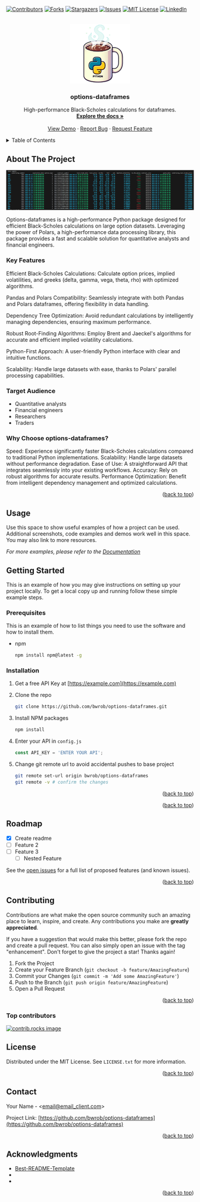 <!-- PROJECT SHIELDS -->
<!--
*** I'm using markdown "reference style" links for readability.
*** Reference links are enclosed in brackets [ ] instead of parentheses ( ).
*** See the bottom of this document for the declaration of the reference variables
*** for contributors-url, forks-url, etc. This is an optional, concise syntax you may use.
*** https://www.markdownguide.org/basic-syntax/#reference-style-links
-->
[![Contributors][contributors-shield]][contributors-url]
[![Forks][forks-shield]][forks-url]
[![Stargazers][stars-shield]][stars-url]
[![Issues][issues-shield]][issues-url]
[![MIT License][license-shield]][license-url]
[![LinkedIn][linkedin-shield]][linkedin-url]

<!-- PROJECT LOGO -->
<br />
<div align="center">
  <a href="https://github.com/bwrob/options-dataframes">
    <img src="images/python_mug.png" alt="Logo" width="160" height="160">
  </a>

<h3 align="center">options-dataframes</h3>

  <p align="center">
    High-performance Black-Scholes calculations for dataframes.
    <br />
    <a href="https://github.com/bwrob/options-dataframes"><strong>Explore the docs »</strong></a>
    <br />
    <br />
    <a href="https://github.com/bwrob/options-dataframes">View Demo</a>
    ·
    <a href="https://github.com/bwrob/options-dataframes/issues/new?labels=bug&template=bug-report---.md">Report Bug</a>
    ·
    <a href="https://github.com/bwrob/options-dataframes/issues/new?labels=enhancement&template=feature-request---.md">Request Feature</a>
  </p>
</div>

<!-- TABLE OF CONTENTS -->
<details>
  <summary>Table of Contents</summary>
  <ol>
    <li><a href="#about-the-project">About The Project</a></li>
    <li><a href="#usage">Usage</a></li>
    <li>
      <a href="#getting-started">Getting Started</a>
      <ul>
        <li><a href="#prerequisites">Prerequisites</a></li>
        <li><a href="#installation">Installation</a></li>
      </ul>
    </li>
    <li><a href="#roadmap">Roadmap</a></li>
    <li><a href="#contributing">Contributing</a></li>
    <li><a href="#license">License</a></li>
    <li><a href="#contact">Contact</a></li>
    <li><a href="#acknowledgments">Acknowledgments</a></li>
  </ol>
</details>

<!-- ABOUT THE PROJECT -->
## About The Project

![Project Screen Shot][product-screenshot]

Options-dataframes is a high-performance Python package designed for efficient Black-Scholes calculations on large option datasets. Leveraging the power of Polars, a high-performance data processing library, this package provides a fast and scalable solution for quantitative analysts and financial engineers.

### Key Features

Efficient Black-Scholes Calculations: Calculate option prices, implied volatilities, and greeks (delta, gamma, vega, theta, rho) with optimized algorithms.

Pandas and Polars Compatibility: Seamlessly integrate with both Pandas and Polars dataframes, offering flexibility in data handling.

Dependency Tree Optimization: Avoid redundant calculations by intelligently managing dependencies, ensuring maximum performance.

Robust Root-Finding Algorithms: Employ Brent and Jaeckel's algorithms for accurate and efficient implied volatility calculations.

Python-First Approach: A user-friendly Python interface with clear and intuitive functions.

Scalability: Handle large datasets with ease, thanks to Polars' parallel processing capabilities.

### Target Audience

* Quantitative analysts
* Financial engineers
* Researchers
* Traders

### Why Choose options-dataframes?

Speed: Experience significantly faster Black-Scholes calculations compared to traditional Python implementations.
Scalability: Handle large datasets without performance degradation.
Ease of Use: A straightforward API that integrates seamlessly into your existing workflows.
Accuracy: Rely on robust algorithms for accurate results.
Performance Optimization: Benefit from intelligent dependency management and optimized calculations.

<p align="right">(<a href="#readme-top">back to top</a>)</p>

## Usage

Use this space to show useful examples of how a project can be used. Additional screenshots, code examples and demos work well in this space. You may also link to more resources.

_For more examples, please refer to the [Documentation](https://example.com)_

<!-- GETTING STARTED -->
## Getting Started

This is an example of how you may give instructions on setting up your project locally.
To get a local copy up and running follow these simple example steps.

### Prerequisites

This is an example of how to list things you need to use the software and how to install them.

* npm

  ```sh
  npm install npm@latest -g
  ```

### Installation

1. Get a free API Key at [https://example.com](https://example.com)
2. Clone the repo

   ```sh
   git clone https://github.com/bwrob/options-dataframes.git
   ```

3. Install NPM packages

   ```sh
   npm install
   ```

4. Enter your API in `config.js`

   ```js
   const API_KEY = 'ENTER YOUR API';
   ```

5. Change git remote url to avoid accidental pushes to base project

   ```sh
   git remote set-url origin bwrob/options-dataframes
   git remote -v # confirm the changes
   ```

<p align="right">(<a href="#readme-top">back to top</a>)</p>

<!-- USAGE EXAMPLES -->

<p align="right">(<a href="#readme-top">back to top</a>)</p>

<!-- ROADMAP -->
## Roadmap

* [x] Create readme
* [ ] Feature 2
* [ ] Feature 3
  * [ ] Nested Feature

See the [open issues](https://github.com/bwrob/options-dataframes/issues) for a full list of proposed features (and known issues).

<p align="right">(<a href="#readme-top">back to top</a>)</p>

<!-- CONTRIBUTING -->
## Contributing

Contributions are what make the open source community such an amazing place to learn, inspire, and create. Any contributions you make are **greatly appreciated**.

If you have a suggestion that would make this better, please fork the repo and create a pull request. You can also simply open an issue with the tag "enhancement".
Don't forget to give the project a star! Thanks again!

1. Fork the Project
2. Create your Feature Branch (`git checkout -b feature/AmazingFeature`)
3. Commit your Changes (`git commit -m 'Add some AmazingFeature'`)
4. Push to the Branch (`git push origin feature/AmazingFeature`)
5. Open a Pull Request

<p align="right">(<a href="#readme-top">back to top</a>)</p>

### Top contributors

<a href="https://github.com/bwrob/options-dataframes/graphs/contributors">
  <img src="https://contrib.rocks/image?repo=bwrob/options-dataframes" alt="contrib.rocks image" />
</a>

<!-- LICENSE -->
## License

Distributed under the MIT License. See `LICENSE.txt` for more information.

<p align="right">(<a href="#readme-top">back to top</a>)</p>

<!-- CONTACT -->
## Contact

Your Name - <email@email_client.com>

Project Link: [https://github.com/bwrob/options-dataframes](https://github.com/bwrob/options-dataframes)

<p align="right">(<a href="#readme-top">back to top</a>)</p>

<!-- ACKNOWLEDGMENTS -->
## Acknowledgments

* [Best-README-Template](https://github.com/othneildrew/Best-README-Template)
* []()
* []()

<p align="right">(<a href="#readme-top">back to top</a>)</p>

<!-- MARKDOWN LINKS & IMAGES -->
<!-- https://www.markdownguide.org/basic-syntax/#reference-style-links -->
[contributors-shield]: https://img.shields.io/github/contributors/bwrob/options-dataframes.svg?style=for-the-badge
[contributors-url]: https://github.com/bwrob/options-dataframes/graphs/contributors
[forks-shield]: https://img.shields.io/github/forks/bwrob/options-dataframes.svg?style=for-the-badge
[forks-url]: https://github.com/bwrob/options-dataframes/network/members
[stars-shield]: https://img.shields.io/github/stars/bwrob/options-dataframes.svg?style=for-the-badge
[stars-url]: https://github.com/bwrob/options-dataframes/stargazers
[issues-shield]: https://img.shields.io/github/issues/bwrob/options-dataframes.svg?style=for-the-badge
[issues-url]: https://github.com/bwrob/options-dataframes/issues
[license-shield]: https://img.shields.io/github/license/bwrob/options-dataframes.svg?style=for-the-badge
[license-url]: https://github.com/bwrob/options-dataframes/blob/master/LICENSE.txt
[linkedin-shield]: https://img.shields.io/badge/-LinkedIn-black.svg?style=for-the-badge&logo=linkedin&colorB=555
[linkedin-url]: https://linkedin.com/in/bartoszmwroblewski
[product-screenshot]: images/screenshot.png
